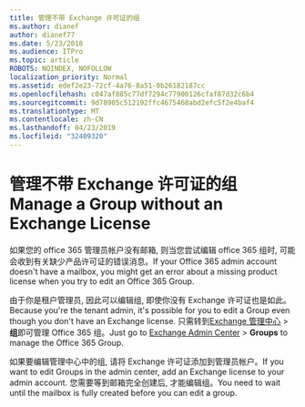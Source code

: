 ```yaml
---
title: 管理不带 Exchange 许可证的组
ms.author: dianef
author: dianef77
ms.date: 5/23/2018
ms.audience: ITPro
ms.topic: article
ROBOTS: NOINDEX, NOFOLLOW
localization_priority: Normal
ms.assetid: edef2e23-72cf-4a76-8a51-0b26182187cc
ms.openlocfilehash: c047af885c77df7294c77900126cfaf87d32c6b4
ms.sourcegitcommit: 9d78905c512192ffc4675468abd2efc5f2e4baf4
ms.translationtype: MT
ms.contentlocale: zh-CN
ms.lasthandoff: 04/23/2019
ms.locfileid: "32409320"
---
```

# <a name="manage-a-group-without-an-exchange-license"></a><span data-ttu-id="d87eb-102">管理不带 Exchange 许可证的组</span><span class="sxs-lookup"><span data-stu-id="d87eb-102">Manage a Group without an Exchange License</span></span>

<span data-ttu-id="d87eb-103">如果您的 office 365 管理员帐户没有邮箱, 则当您尝试编辑 office 365 组时, 可能会收到有关缺少产品许可证的错误消息。</span><span class="sxs-lookup"><span data-stu-id="d87eb-103">If your Office 365 admin account doesn't have a mailbox, you might get an error about a missing product license when you try to edit an Office 365 Group.</span></span>
  
<span data-ttu-id="d87eb-104">由于你是租户管理员, 因此可以编辑组, 即使你没有 Exchange 许可证也是如此。</span><span class="sxs-lookup"><span data-stu-id="d87eb-104">Because you're the tenant admin, it's possible for you to edit a Group even though you don't have an Exchange license.</span></span> <span data-ttu-id="d87eb-105">只需转到[Exchange 管理中心](https://outlook.office365.com/ecp.aspx) \> **组**即可管理 Office 365 组。</span><span class="sxs-lookup"><span data-stu-id="d87eb-105">Just go to [Exchange Admin Center](https://outlook.office365.com/ecp.aspx) \> **Groups** to manage the Office 365 Group.</span></span> 
  
<span data-ttu-id="d87eb-106">如果要编辑管理中心中的组, 请将 Exchange 许可证添加到管理员帐户。</span><span class="sxs-lookup"><span data-stu-id="d87eb-106">If you want to edit Groups in the admin center, add an Exchange license to your admin account.</span></span> <span data-ttu-id="d87eb-107">您需要等到邮箱完全创建后, 才能编辑组。</span><span class="sxs-lookup"><span data-stu-id="d87eb-107">You need to wait until the mailbox is fully created before you can edit a group.</span></span>
  

